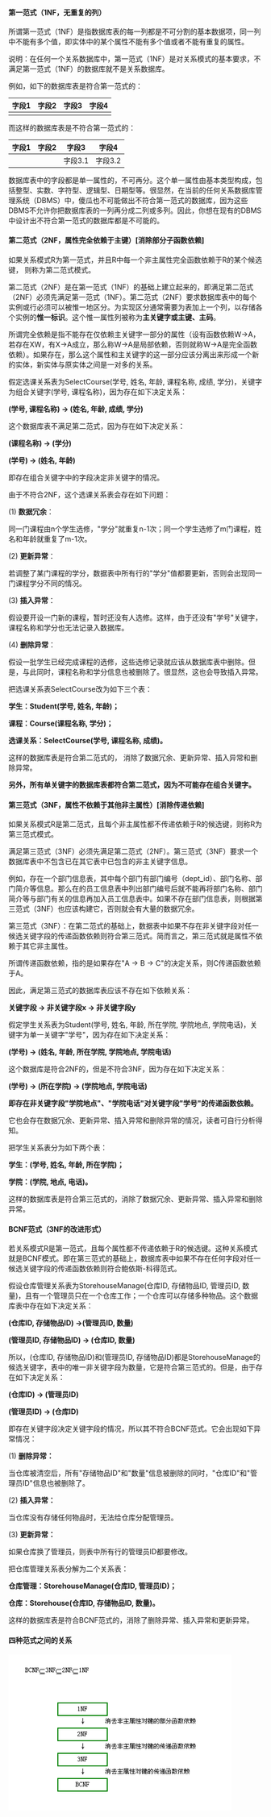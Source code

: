 #### 第一范式（1NF，无重复的列）

所谓第一范式（1NF）是指数据库表的每一列都是不可分割的基本数据项，同一列中不能有多个值，即实体中的某个属性不能有多个值或者不能有重复的属性。

说明：在任何一个关系数据库中，第一范式（1NF）是对关系模式的基本要求，不满足第一范式（1NF）的数据库就不是关系数据库。

例如，如下的数据库表是符合第一范式的：

| 字段1  | 字段2  | 字段3  | 字段4  |
| ---- | ---- | ---- | ---- |
|      |      |      |      |

而这样的数据库表是不符合第一范式的：

| 字段1  | 字段2  | 字段3   | 字段4   |
| ---- | ---- | ----- | ----- |
|      |      | 字段3.1 | 字段3.2 |

数据库表中的字段都是单一属性的，不可再分。这个单一属性由基本类型构成，包括整型、实数、字符型、逻辑型、日期型等。很显然，在当前的任何关系数据库管理系统（DBMS）中，傻瓜也不可能做出不符合第一范式的数据库，因为这些DBMS不允许你把数据库表的一列再分成二列或多列。因此，你想在现有的DBMS中设计出不符合第一范式的数据库都是不可能的。



#### 第二范式（2NF，属性完全依赖于主键）[消除部分子函数依赖]

如果关系模式R为第一范式，并且R中每一个非主属性完全函数依赖于R的某个候选键， 则称为第二范式模式。

第二范式（2NF）是在第一范式（1NF）的基础上建立起来的，即满足第二范式（2NF）必须先满足第一范式（1NF）。第二范式（2NF）要求数据库表中的每个实例或行必须可以被惟一地区分。为实现区分通常需要为表加上一个列，以存储各个实例的**惟一标识**。这个惟一属性列被称为**主关键字或主键、主码**。

所谓完全依赖是指不能存在仅依赖主关键字一部分的属性（设有函数依赖W→A，若存在XW，有X→A成立，那么称W→A是局部依赖，否则就称W→A是完全函数依赖）。如果存在，那么这个属性和主关键字的这一部分应该分离出来形成一个新的实体，新实体与原实体之间是一对多的关系。



假定选课关系表为SelectCourse(学号, 姓名, 年龄, 课程名称, 成绩, 学分)，关键字为组合关键字(学号, 课程名称)，因为存在如下决定关系：

**(学号, 课程名称) → (姓名, 年龄, 成绩, 学分)**

这个数据库表不满足第二范式，因为存在如下决定关系：

**(课程名称) → (学分)**

**(学号) → (姓名, 年龄)**

即存在组合关键字中的字段决定非关键字的情况。

由于不符合2NF，这个选课关系表会存在如下问题：

 (1) **数据冗余**：

同一门课程由n个学生选修，"学分"就重复n-1次；同一个学生选修了m门课程，姓名和年龄就重复了m-1次。

(2) **更新异常**：

若调整了某门课程的学分，数据表中所有行的"学分"值都要更新，否则会出现同一门课程学分不同的情况。

(3) **插入异常**：

假设要开设一门新的课程，暂时还没有人选修。这样，由于还没有"学号"关键字，课程名称和学分也无法记录入数据库。

(4) **删除异常**：

假设一批学生已经完成课程的选修，这些选修记录就应该从数据库表中删除。但是，与此同时，课程名称和学分信息也被删除了。很显然，这也会导致插入异常。

把选课关系表SelectCourse改为如下三个表：

**学生：Student(学号, 姓名, 年龄)；**

**课程：Course(课程名称, 学分)；**

**选课关系：SelectCourse(学号, 课程名称, 成绩)。**

这样的数据库表是符合第二范式的， 消除了数据冗余、更新异常、插入异常和删除异常。

**另外，所有单关键字的数据库表都符合第二范式，因为不可能存在组合关键字。**



#### 第三范式（3NF，属性不依赖于其他非主属性）[消除传递依赖]

如果关系模式R是第二范式，且每个非主属性都不传递依赖于R的候选键，则称R为第三范式模式。

满足第三范式（3NF）必须先满足第二范式（2NF）。第三范式（3NF）要求一个数据库表中不包含已在其它表中已包含的非主关键字信息。

例如，存在一个部门信息表，其中每个部门有部门编号（dept_id）、部门名称、部门简介等信息。那么在的员工信息表中列出部门编号后就不能再将部门名称、部门简介等与部门有关的信息再加入员工信息表中。如果不存在部门信息表，则根据第三范式（3NF）也应该构建它，否则就会有大量的数据冗余。

第三范式（3NF）：在第二范式的基础上，数据表中如果不存在非关键字段对任一候选关键字段的传递函数依赖则符合第三范式。简而言之，第三范式就是属性不依赖于其它非主属性。

所谓传递函数依赖，指的是如果存在"A → B → C"的决定关系，则C传递函数依赖于A。

因此，满足第三范式的数据库表应该不存在如下依赖关系：

**关键字段 → 非关键字段x → 非关键字段y**



假定学生关系表为Student(学号, 姓名, 年龄, 所在学院, 学院地点, 学院电话)，关键字为单一关键字"学号"，因为存在如下决定关系： 

**(学号) → (姓名, 年龄, 所在学院, 学院地点, 学院电话)** 

这个数据库是符合2NF的，但是不符合3NF，因为存在如下决定关系： 

**(学号) → (所在学院) → (学院地点, 学院电话)** 

**即存在非关键字段"学院地点"、"学院电话"对关键字段"学号"的传递函数依赖。** 

它也会存在数据冗余、更新异常、插入异常和删除异常的情况，读者可自行分析得知。



把学生关系表分为如下两个表：

**学生：(学号, 姓名, 年龄, 所在学院)；** 

**学院：(学院, 地点, 电话)。** 

这样的数据库表是符合第三范式的，消除了数据冗余、更新异常、插入异常和删除异常。



#### BCNF范式（3NF的改进形式）

若关系模式R是第一范式，且每个属性都不传递依赖于R的候选键。这种关系模式就是BCNF模式。即在第三范式的基础上，数据库表中如果不存在任何字段对任一候选关键字段的传递函数依赖则符合鲍依斯-科得范式。

假设仓库管理关系表为StorehouseManage(仓库ID, 存储物品ID, 管理员ID, 数量)，且有一个管理员只在一个仓库工作；一个仓库可以存储多种物品。这个数据库表中存在如下决定关系：

**(仓库ID, 存储物品ID) →(管理员ID, 数量)** 

**(管理员ID, 存储物品ID) → (仓库ID, 数量)**

所以，(仓库ID, 存储物品ID)和(管理员ID, 存储物品ID)都是StorehouseManage的候选关键字，表中的唯一非关键字段为数量，它是符合第三范式的。但是，由于存在如下决定关系：

**(仓库ID) → (管理员ID)** 

**(管理员ID) → (仓库ID)** 

即存在关键字段决定关键字段的情况，所以其不符合BCNF范式。它会出现如下异常情况：

(1) **删除异常：**

当仓库被清空后，所有"存储物品ID"和"数量"信息被删除的同时，"仓库ID"和"管理员ID"信息也被删除了。

(2) **插入异常：**

当仓库没有存储任何物品时，无法给仓库分配管理员。

(3) **更新异常：**

如果仓库换了管理员，则表中所有行的管理员ID都要修改。



把仓库管理关系表分解为二个关系表：

**仓库管理：StorehouseManage(仓库ID, 管理员ID)；** 

**仓库：Storehouse(仓库ID, 存储物品ID, 数量)。** 

这样的数据库表是符合BCNF范式的，消除了删除异常、插入异常和更新异常。





#### 四种范式之间的关系

![](范式.png)

